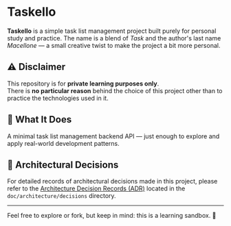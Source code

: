 # Taskello

**Taskello** is a simple task list management project built purely for personal study and practice. The name is a blend of *Task* and the author's last name *Macellone* — a small creative twist to make the project a bit more personal.

## ⚠️ Disclaimer
This repository is for **private learning purposes only**.  
There is **no particular reason** behind the choice of this project other than to practice the technologies used in it.

## 📝 What It Does
A minimal task list management backend API — just enough to explore and apply real-world development patterns.

## 📐 Architectural Decisions

For detailed records of architectural decisions made in this project, please refer to the [Architecture Decision Records (ADR)](./doc/architecture/decisions) located in the `doc/architecture/decisions` directory.

---

Feel free to explore or fork, but keep in mind: this is a learning sandbox. 🧪
